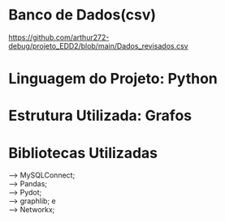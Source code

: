 # Banco de Dados(csv)
https://github.com/arthur272-debug/projeto_EDD2/blob/main/Dados_revisados.csv

# Linguagem do Projeto: Python

# Estrutura Utilizada: Grafos 

# Bibliotecas Utilizadas

--> MySQLConnect; <br>
--> Pandas;<br>
--> Pydot; <br>
--> graphlib; e<br>
--> Networkx;
